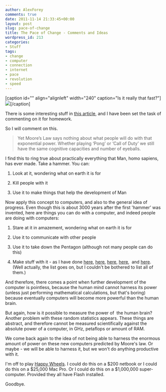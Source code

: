 ```yaml
---
author: AlexForey
comments: true
date: 2011-11-14 21:33:45+00:00
layout: post
slug: pace-of-change
title: The Pace of Change - Comments and Ideas
wordpress_id: 213
categories:
- Stuff
tags:
- change
- computer
- connection
- internet
- pace
- revolution
- speed
---
```


[caption id="" align="alignleft" width="240" caption="Is it really that fast?"][![](http://futurephilanthropreneur.files.wordpress.com/2010/05/change.jpg)](http://futurephilanthropreneur.files.wordpress.com/2010/05/change.jpg)[/caption]

There is some interesting stuff in [this article](http://matt.me63.com/2011/09/16/the-pace-of-change/), and I have been set the task of commenting on it for homework.

So I will comment on this.


> Yet Moore’s Law says nothing about what people will do with that exponential power. Whether playing ‘Pong’ or ‘Call of Duty’ we still have the same cognitive capacities and number of eyeballs.


I find this to ring true about practically everything that Man, homo sapiens, has ever made. Take a hammer. You can:



	
  1. Look at it, wondering what on earth it is for

	
  2. Kill people with it

	
  3. Use it to make things that help the development of Man




Now apply this concept to computers, and also to the general idea of progress. Even though this is about 3000 years after the first 'hammer' was invented, here are things you can do with a computer, and indeed people are doing with computers:








	
  1. Stare at it in amazement, wondering what on earth it is for

	
  2. Use it to communicate with other people

	
  3. Use it to take down the Pentagon (although not many people can do this)


	
  4. Make stuff with it - as I have done [here](http://pickture.me), [here](http://spellme.site50.net), [here](http://www.duckhouseproductions.co.uk), [here](http://youtube.com/DuckHouseProductions),  and [here](http://filmandstuff.co.uk). (Well actually, the list goes on, but I couldn't be bothered to list all of them.)








And therefore, there comes a point when further development of the computer is pointless, because the human mind cannot harness its power (unless just performing mathematical calculations, but that's boring) because eventually computers will become more powerful than the human brain.




But again, how is it possible to measure the power of  the human brain? Another problem with these random statistics appears. These things are abstract, and therefore cannot be measured scientifically against the absolute power of a computer, in GHz, petaflops or amount of RAM.

We come back again to the idea of not being able to harness the enormous amount of power on these new computers predicted by Moore's law. Or maybe - we will be able to harness it, but we won't do anything productive with it.

I'm off to play [Happy Wheels](http://www.totaljerkface.com/happy_wheels.php). I could do this on a $200 netbook or I could do this on a $25,000 Mac Pro. Or I could do this on a $1,000,000 super-computer. Provided they all have Flash installed.

Goodbye.
